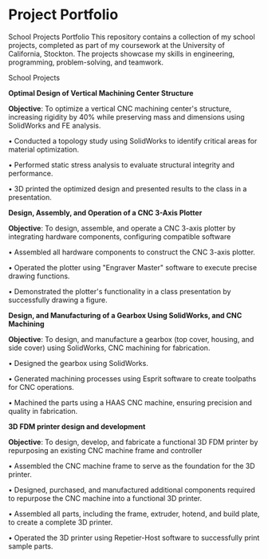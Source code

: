 # Project Portfolio
School Projects Portfolio This repository contains a collection of my school projects, completed as part of my coursework at the University of California, Stockton. The projects showcase my skills in engineering, programming, problem-solving, and teamwork.

School  Projects

**Optimal Design of Vertical Machining Center Structure**

**Objective**: To optimize a vertical CNC machining center's structure, increasing rigidity by 40% while preserving mass and dimensions using SolidWorks and FE analysis.

•	Conducted a topology study using SolidWorks to identify critical areas for material optimization.

•	Performed static stress analysis to evaluate structural integrity and performance.

•	3D printed the optimized design and presented results to the class in a presentation.


**Design, Assembly, and Operation of a CNC 3-Axis Plotter**

**Objective**: To design, assemble, and operate a CNC 3-axis plotter by integrating hardware components, configuring compatible software

•	Assembled all hardware components to construct the CNC 3-axis plotter.

•	Operated the plotter using "Engraver Master" software to execute precise drawing functions.

•	Demonstrated the plotter's functionality in a class presentation by successfully drawing a figure.


**Design, and Manufacturing of a Gearbox Using SolidWorks, and CNC Machining**

**Objective**: To design, and manufacture a gearbox (top cover, housing, and side cover) using SolidWorks, CNC machining for fabrication. 

•	Designed the gearbox using SolidWorks.

•	Generated machining processes using Esprit software to create toolpaths for CNC operations.

•	Machined the parts using a HAAS CNC machine, ensuring precision and quality in fabrication.


**3D FDM printer design and development**

**Objective**: To design, develop, and fabricate a functional 3D FDM printer by repurposing an existing CNC machine frame and controller

•	Assembled the CNC machine frame to serve as the foundation for the 3D printer.

•	Designed, purchased, and manufactured additional components required to repurpose the CNC machine into a functional 3D printer.

•	Assembled all parts, including the frame, extruder, hotend, and build plate, to create a complete 3D printer.

•	Operated the 3D printer using Repetier-Host software to successfully print sample parts.
